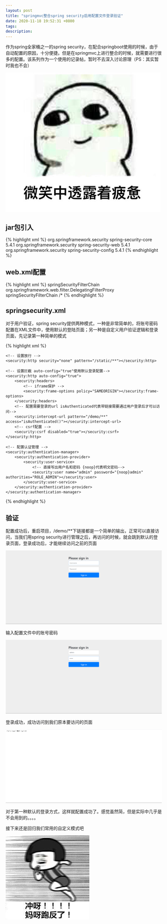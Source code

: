 ```yaml
---
layout: post
title: "springmvc整合spring security启用配置文件登录验证"
date: 2020-11-18 19:52:31 +0800
tags: 
description: 
---
```


作为spring全家桶之一的spring security，在配合springboot使用的时候，由于自动配置的原因，十分便捷。但是在springmvc上进行整合的时候，就需要进行很多的配置。该系列作为一个使用的记录帖，暂时不去深入讨论原理（PS：其实暂时我也不会）

![](/images/2020-11-18-1.jpg)

## jar包引入

{% highlight xml %}
<dependency>
  <groupId>org.springframework.security</groupId>
  <artifactId>spring-security-core</artifactId>
  <version>5.4.1</version>
</dependency>
<dependency>
  <groupId>org.springframework.security</groupId>
  <artifactId>spring-security-web</artifactId>
  <version>5.4.1</version>
</dependency>
<dependency>
  <groupId>org.springframework.security</groupId>
  <artifactId>spring-security-config</artifactId>
  <version>5.4.1</version>
</dependency>
{% endhighlight %}

## web.xml配置

{% highlight xml %}
<filter>
	<filter-name>springSecurityFilterChain</filter-name>
	<filter-class>org.springframework.web.filter.DelegatingFilterProxy</filter-class>
</filter>
<filter-mapping>
	<filter-name>springSecurityFilterChain</filter-name>
	<url-pattern>/*</url-pattern>
</filter-mapping>
{% endhighlight %}

## springsecurity.xml

对于用户验证，spring security提供两种模式，一种是非常简单的，将账号密码配置在XML文件中，使用默认的登陆页面；另一种是自定义用户验证逻辑和登录页面，先记录第一种简单的模式

{% highlight xml %}
<?xml version="1.0" encoding="UTF-8"?>
<beans xmlns="http://www.springframework.org/schema/beans"
       xmlns:security="http://www.springframework.org/schema/security"
       xmlns:xsi="http://www.w3.org/2001/XMLSchema-instance"
       xsi:schemaLocation="http://www.springframework.org/schema/beans
        http://www.springframework.org/schema/beans/spring-beans-3.0.xsd
        http://www.springframework.org/schema/security
        http://www.springframework.org/schema/security/spring-security.xsd">

    <!-- 设置放行 -->
    <security:http security="none" pattern="/static/**"></security:http>

    <!-- 设置拦截 auto-config="true"使用默认登录配置-->
    <security:http auto-config="true">
        <security:headers>
            <!-- iframe保护 -->
            <security:frame-options policy="SAMEORIGIN"></security:frame-options>
        </security:headers>
        <!-- 配置需要登录的url isAuthenticated代表带链接需要通过用户登录后才可以访问-->
        <security:intercept-url pattern="/demo/**" access="isAuthenticated()"></security:intercept-url>
        <!-- csrf配置 -->
        <security:csrf disabled="true"></security:csrf>
    </security:http>

    <!-- 配置认证管理 -->
    <security:authentication-manager>
        <security:authentication-provider>
            <security:user-service>
            	<!-- 直接写出用户名和密码 {noop}代表明文密码-->
                <security:user name="admin" password="{noop}admin" authorities="ROLE_ADMIN"></security:user>
            </security:user-service>
        </security:authentication-provider>
    </security:authentication-manager>
</beans>
{% endhighlight %}

## 验证

配置成功后，重启项目，/demo/**下链接都是一个简单的输出，正常可以直接访问，当我们用spring security进行管理之后，再访问的时候，就会跳到默认的登录页面，登录成功后，才能继续访问之前的页面

![](/images/2020-11-18-2.jpg)

输入配置文件中的账号密码

![](/images/2020-11-18-3.jpg)

登录成功，成功访问到我们原本要访问的页面

![](/images/2020-11-18-4.jpg)

对于第一种默认的登录方式，这样就配置成功了。感觉虽然简，但是实际中几乎是不会用到的。。。。

接下来还是回归我们常用的自定义模式吧

![](/images/2020-11-18-5.jpg)